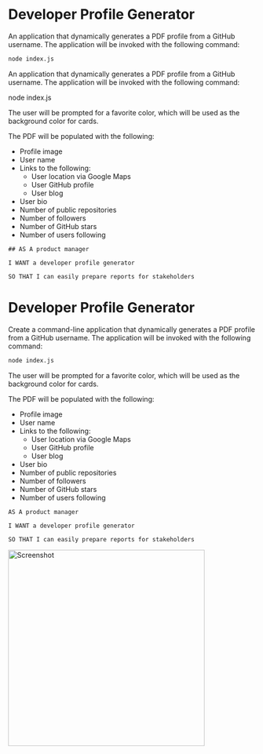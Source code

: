 # Developer Profile Generator

An application that dynamically generates a PDF profile from a GitHub username. The application will be invoked with the following command:

```sh
node index.js
```
An application that dynamically generates a PDF profile from a GitHub username. The application will be invoked with the following command:

node index.js

The user will be prompted for a favorite color, which will be used as the background color for cards.

The PDF will be populated with the following:

* Profile image
* User name
* Links to the following:
  * User location via Google Maps
  * User GitHub profile
  * User blog
* User bio
* Number of public repositories
* Number of followers
* Number of GitHub stars
* Number of users following


```
## AS A product manager

I WANT a developer profile generator

SO THAT I can easily prepare reports for stakeholders

```

# Developer Profile Generator

Create a command-line application that dynamically generates a PDF profile from a GitHub username. The application will be invoked with the following command:

```sh
node index.js
```

The user will be prompted for a favorite color, which will be used as the background color for cards.

The PDF will be populated with the following:

* Profile image
* User name
* Links to the following:
  * User location via Google Maps
  * User GitHub profile
  * User blog
* User bio
* Number of public repositories
* Number of followers
* Number of GitHub stars
* Number of users following


```
AS A product manager

I WANT a developer profile generator

SO THAT I can easily prepare reports for stakeholders
```

 <img src="./Assets/demo.png" height="400" alt="Screenshot"/> 



